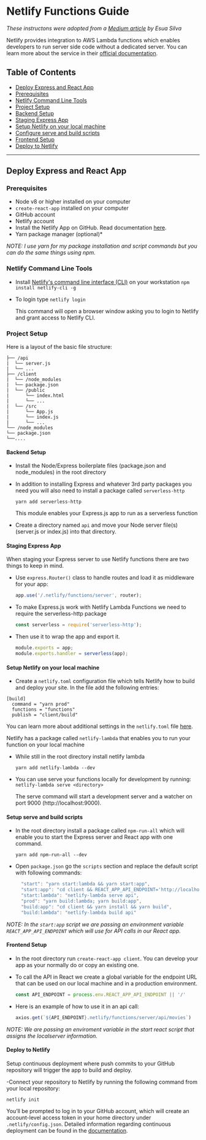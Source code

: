 # Netlify Functions Guide

_These instructons were adopted from a [Medium article](https://blog.bitsrc.io/react-production-deployment-part-1-netlify-703686631dd1) by Esua Silva_

Netlify provides integration to AWS Lambda functions which enables developers to run server side code without a dedicated server. You can learn more about the service in their [official documentation](https://www.netlify.com/docs/functions/).

## Table of Contents

  - [Deploy Express and React App](#deploy-express-and-react-app)
  - [Prerequisites](#prerequisites)
  - [Netlify Command Line Tools](#netlify-command-line-tools)
  - [Project Setup](#project-setup)
  - [Backend Setup](#backend-setup)
  - [Staging Express App](#staging-express-app)
  - [Setup Netlify on your local machine](#setup-netlify-on-your-local-machine)
  - [Configure serve and build scripts](#configure-serve-and-build-scripts)
  - [Frontend Setup](#frontend-setup)
  - [Deploy to Netlify](#deploy-to-netlify)

---
## Deploy Express and React App

### Prerequisites
- Node v8 or higher installed on your computer
- `create-react-app` installed on your computer
- GitHub account
- Netlify account
- Install the Netlify App on GitHub. Read documentation [here](https://www.netlify.com/docs/github-permissions/).
- Yarn package manager (optional)*

*NOTE: I use yarn for my package installation and script commands but you can do the same things using npm.*

### Netlify Command Line Tools

- Install [Netlify's command line interface (CLI)](https://www.netlify.com/docs/cli/) on your workstation
  `npm install netlify-cli -g`

- To login type
  `netlify login`  

  This command will open a browser window asking you to login to Netlify and grant access to Netlify CLI.

### Project Setup

Here is a layout of the basic file structure:

  ```
  ├── /api
  |  └── server.js
  |  └── ...
  ├── /client
  |  └── /node_modules
  |  └── package.json
  |  └── /public
  |      └── index.html
  |      └── ...
  |  └── /src
  |      └── App.js
  |      └── index.js
  |      └── ...
  └── /node_modules
  └── package.json
  └──....
  ```

#### Backend Setup
- Install the Node/Express boilerplate files (package.json and node_modules) in the root directory
- In addition to installing Express and whatever 3rd party packages you need you will also need to install a package called `serverless-http`
  
  `yarn add serverless-http`

  This module enables your Express.js app to run as a serverless function

- Create a directory named `api` and move your Node server file(s) (server.js or index.js) into that directory.

#### Staging Express App
When staging your Express server to use Netlify functions there are two things to keep in mind.
- Use `express.Router()` class to handle routes and load it as middleware for your app:

  ```javascript
  app.use('/.netlify/functions/server', router);
  ```

- To make Express.js work with Netlify Lambda Functions we need to require the serverless-http package 

  ```javascript
  const serverless = require('serverless-http');
  ```

- Then use it to wrap the app and export it.

  ```javascript
  module.exports = app;
  module.exports.handler = serverless(app);
  ```

#### Setup Netlify on your local machine
- Create a `netlify.toml` configuration file which tells Netlify how to build and deploy your site. In the file add the following entries:

```
[build]
  command = "yarn prod"
  functions = "functions"
  publish = "client/build"
```

  You can learn more about additional settings in the `netlify.toml` file [here](https://www.netlify.com/docs/netlify-toml-reference/).

Netlify has a package called `netlify-lambda` that enables you to run your function on your local machine
- While still in the root directory install netlify lambda
  
  `yarn add netlify-lambda --dev`

- You can use serve your functions locally for development by running:
  `netlify-lambda serve <directory>`

  The serve command will start a development server and a watcher on port 9000 (http://localhost:9000).

#### Setup serve and build scripts
- In the root directory install a package called `npm-run-all` which will enable you to start the Express server and React app with one command.

  `yarn add npm-run-all --dev`

- Open `package.json` go the `scripts` section and replace the default script with following commands:

  ```javascript
    "start": "yarn start:lambda && yarn start:app",
    "start:app": "cd client && REACT_APP_API_ENDPOINT='http://localhost:9000/' yarn start",
    "start:lambda": "netlify-lambda serve api",
    "prod": "yarn build:lambda; yarn build:app",
    "build:app": "cd client && yarn install && yarn build",
    "build:lambda": "netlify-lambda build api"
  ```

*NOTE: In the `start:app` script we are passing an environment variable `REACT_APP_API_ENDPOINT` which will use for API calls in our React app.*

#### Frontend Setup
- In the root directory run `create-react-app client`. You can develop your app as your normally do or copy an existing one.
- To call the API in React we create a global variable for the endpoint URL that can be used on our local machine and in a production environment.

  ```javascript
  const API_ENDPOINT = process.env.REACT_APP_API_ENDPOINT || '/'
  ```

- Here is an example of how to use it in an api call:

  ```javascript
  axios.get(`${API_ENDPOINT}.netlify/functions/server/api/movies`)
  ```
  
*NOTE: We are passing an enviroment variable in the start react script that assigns the localserver information.*

#### Deploy to Netlify
Setup continuous deployment where push commits to your GitHub repository will trigger the app to build and deploy. 

-Connect your repository to Netlify by running the following command from your local repository:

  `netlify init`

You’ll be prompted to log in to your GitHub account, which will create an account-level access token in your home directory under `.netlify/config.json`. Detailed information regarding continuous deployment can be found in the [documentation](https://www.netlify.com/docs/cli/#continuous-deployment).



